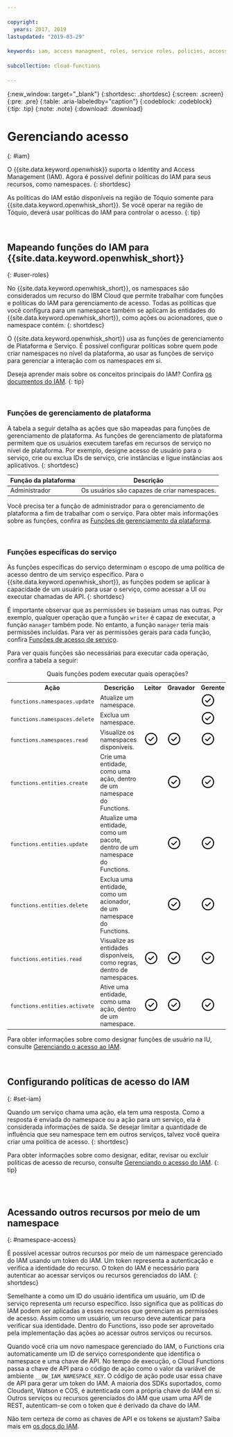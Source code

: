 ```yaml
---

copyright:
  years: 2017, 2019
lastupdated: "2019-03-29"

keywords: iam, access managment, roles, service roles, policies, access

subcollection: cloud-functions

---
```


{:new_window: target="_blank"}
{:shortdesc: .shortdesc}
{:screen: .screen}
{:pre: .pre}
{:table: .aria-labeledby="caption"}
{:codeblock: .codeblock}
{:tip: .tip}
{:note: .note}
{:download: .download}


# Gerenciando acesso
{: #iam}

O {{site.data.keyword.openwhisk}} suporta o Identity and Access Management (IAM). Agora é possível definir políticas do IAM para seus recursos, como namespaces.
{: shortdesc}

As políticas do IAM estão disponíveis na região de Tóquio somente para {{site.data.keyword.openwhisk_short}}. Se você operar na região de Tóquio, deverá usar políticas do IAM para controlar o acesso.
{: tip}

</br>

## Mapeando funções do IAM para {{site.data.keyword.openwhisk_short}}
{: #user-roles}

No {{site.data.keyword.openwhisk_short}}, os namespaces são considerados um recurso do IBM Cloud que permite trabalhar com funções e políticas do IAM para gerenciamento de acesso. Todas as políticas que você configura para um namespace também se aplicam às entidades do {{site.data.keyword.openwhisk_short}}, como ações ou acionadores, que o namespace contém.
{: shortdesc}

O {{site.data.keyword.openwhisk_short}} usa as funções de gerenciamento de Plataforma e Serviço. É possível configurar políticas sobre quem pode criar namespaces no nível da plataforma, ao usar as funções de serviço para gerenciar a interação com os namespaces em si.

Deseja aprender mais sobre os conceitos principais do IAM? Confira [os documentos do IAM](/docs/iam?topic=iam-iamconcepts#iamconcepts).
{: tip}

</br>

### Funções de gerenciamento de plataforma

A tabela a seguir detalha as ações que são mapeadas para funções de gerenciamento de plataforma. As funções de gerenciamento de plataforma permitem que os usuários executem tarefas em recursos de serviço no nível de plataforma. Por exemplo, designe acesso de usuário para o serviço, crie ou exclua IDs de serviço, crie instâncias e ligue instâncias aos aplicativos.
{: shortdesc}

<table>
  <thead>
    <tr>
      <th>Função da plataforma</th>
      <th>Descrição</th>
    </tr>
  </thead>
  <tbody>
    <tr>
      <td>Administrador</td>
      <td>Os usuários são capazes de criar namespaces.</td>
    </tr>
  </tbody>
</table>

Você precisa ter a função de administrador para o gerenciamento de plataforma a fim de trabalhar com o serviço. Para obter mais informações sobre as funções, confira as [Funções de gerenciamento da plataforma](/docs/iam?topic=iam-userroles).

</br>

### Funções específicas do serviço

As funções específicas do serviço determinam o escopo de uma política de acesso dentro de um serviço específico. Para o {{site.data.keyword.openwhisk_short}}, as funções podem se aplicar à capacidade de um usuário para usar o serviço, como acessar a UI ou executar chamadas de API.
{: shortdesc}


É importante observar que as permissões se baseiam umas nas outras. Por exemplo, qualquer operação que a função `writer` é capaz de executar, a função `manager` também pode. No entanto, a função `manager` teria mais permissões incluídas. Para ver as permissões gerais para cada função, confira [Funções de acesso de serviço](/docs/iam?topic=iam-userroles).

Para ver quais funções são necessárias para executar cada operação, confira a tabela a seguir:

<table><caption>Quais funções podem executar quais operações?</caption>
  <tr>
    <th style="width:150px">Ação</th>
    <th style="width:2500px">Descrição</th>
    <th style="width:50px">Leitor</th>
    <th style="width:50px">Gravador</th>
    <th style="width:50px">Gerente</th>
  </tr>
  <tr>
    <td><code>functions.namespaces.update</code></td>
    <td>Atualize um namespace.</td>
    <td></td>
    <td></td>
    <td><img src="images/confirm.png" width="32" alt="Recurso disponível" style="width:32px;" /></td>
  </tr>
  <tr>
    <td><code>functions.namespaces.delete</code></td>
    <td>Exclua um namespace.</td>
    <td></td>
    <td></td>
    <td><img src="images/confirm.png" width="32" alt="Recurso disponível" style="width:32px;" /></td>
  </tr>
  <tr>
    <td><code>functions.namespaces.read</code></td>
    <td>Visualize os namespaces disponíveis.</td>
    <td><img src="images/confirm.png" width="32" alt="Recurso disponível" style="width:32px;" /></td>
    <td><img src="images/confirm.png" width="32" alt="Recurso disponível" style="width:32px;" /></td>
    <td><img src="images/confirm.png" width="32" alt="Recurso disponível" style="width:32px;" /></td>
  </tr>
  <tr>
    <td><code>functions.entities.create</code></td>
    <td>Crie uma entidade, como uma ação, dentro de um namespace do Functions.</td>
    <td> </td>
    <td><img src="images/confirm.png" width="32" alt="Recurso disponível" style="width:32px;" /></td>
    <td><img src="images/confirm.png" width="32" alt="Recurso disponível" style="width:32px;" /></td>
  </tr>
  <tr>
    <td><code>functions.entities.update</code></td>
    <td>Atualize uma entidade, como um pacote, dentro de um namespace do Functions.</td>
    <td> </td>
    <td><img src="images/confirm.png" width="32" alt="Recurso disponível" style="width:32px;" /></td>
    <td><img src="images/confirm.png" width="32" alt="Recurso disponível" style="width:32px;" /></td>
  </tr>
  <tr>
    <td><code>functions.entities.delete</code></td>
    <td>Exclua uma entidade, como um acionador, de um namespace do Functions.</td>
    <td> </td>
    <td><img src="images/confirm.png" width="32" alt="Recurso disponível" style="width:32px;" /></td>
    <td><img src="images/confirm.png" width="32" alt="Recurso disponível" style="width:32px;" /></td>
  </tr>
  <tr>
    <td><code>functions.entities.read</code></td>
    <td>Visualize as entidades disponíveis, como regras, dentro de namespaces.</td>
    <td><img src="images/confirm.png" width="32" alt="Recurso disponível" style="width:32px;" /></td>
    <td><img src="images/confirm.png" width="32" alt="Recurso disponível" style="width:32px;" /></td>
    <td><img src="images/confirm.png" width="32" alt="Recurso disponível" style="width:32px;" /></td>
  </tr>
  <tr>
    <td><code>functions.entities.activate</code></td>
    <td>Ative uma entidade, como uma ação, dentro de um namespace.</td>
    <td><img src="images/confirm.png" width="32" alt="Recurso disponível" style="width:32px;" /></td>
    <td><img src="images/confirm.png" width="32" alt="Recurso disponível" style="width:32px;" /></td>
    <td><img src="images/confirm.png" width="32" alt="Recurso disponível" style="width:32px;" /></td>
  </tr>
</table>

Para obter informações sobre como designar funções de usuário na IU, consulte [Gerenciando o acesso ao IAM](/docs/iam?topic=iam-iammanidaccser#iammanidaccser).

</br>


## Configurando políticas de acesso do IAM
{: #set-iam}

Quando um serviço chama uma ação, ela tem uma resposta. Como a resposta é enviada do namespace ou a ação para um serviço, ela é considerada informações de saída. Se desejar limitar a quantidade de influência que seu namespace tem em outros serviços, talvez você queira criar uma política de acesso.
{: shortdesc}

Para obter informações sobre como designar, editar, revisar ou excluir políticas de acesso de recurso, consulte [Gerenciando o acesso do IAM](/docs/iam?topic=iam-iammanidaccser#iammanidaccser).
{: tip}




</br>
</br>

## Acessando outros recursos por meio de um namespace
{: #namespace-access}

É possível acessar outros recursos por meio de um namespace gerenciado do IAM usando um token do IAM. Um token representa a autenticação e verifica a identidade do recurso. O token do IAM é necessário para autenticar ao acessar serviços ou recursos gerenciados do IAM.
{: shortdesc}

Semelhante a como um ID do usuário identifica um usuário, um ID de serviço representa um recurso específico. Isso significa que as políticas do IAM podem ser aplicadas a esses recursos que gerenciam as permissões de acesso. Assim como um usuário, um recurso deve autenticar para verificar sua identidade. Dentro do Functions, isso pode ser aproveitado pela implementação das ações ao acessar outros serviços ou recursos.

Quando você cria um novo namespace gerenciado do IAM, o Functions cria automaticamente um ID de serviço correspondente que identifica o namespace e uma chave de API. No tempo de execução, o Cloud Functions passa a chave de API para o código de ação como o valor da variável de ambiente `__OW_IAM_NAMESPACE_KEY`. O código de ação pode usar essa chave de API para gerar um token do IAM. A maioria dos SDKs suportados, como Cloudant, Watson e COS, é autenticada com a própria chave do IAM em si. Outros serviços ou recursos gerenciados do IAM que usam uma API de REST, autenticam-se com o token que é derivado da chave do IAM.

Não tem certeza de como as chaves de API e os tokens se ajustam? Saiba mais em [os docs do IAM](/docs/iam?topic=iam-iamapikeysforservices).
